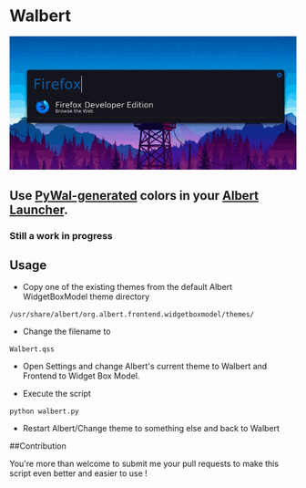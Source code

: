# Walbert

![](Walbert.gif)

## Use [PyWal-generated](https://github.com/dylanaraps/pywal)  colors in your [Albert Launcher](https://github.com/albertlauncher/albert).

### Still a work in progress

## Usage 
- Copy one of the existing themes from the default Albert WidgetBoxModel theme directory
```
/usr/share/albert/org.albert.frontend.widgetboxmodel/themes/
```
- Change the filename to 
```
Walbert.qss
```

- Open Settings and change Albert's current theme to Walbert and Frontend to Widget Box Model.

- Execute the script 
```
python walbert.py
```

- Restart Albert/Change theme to something else and back to Walbert

##Contribution

You're more than welcome to submit me your pull requests to make this script even better and easier to use !